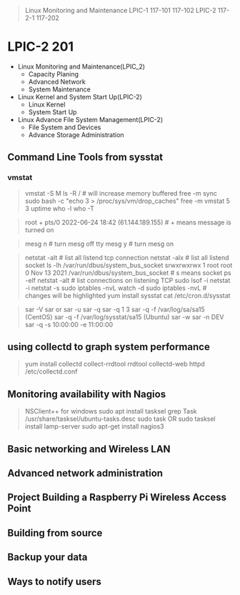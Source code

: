 > Linux Monitoring and Maintenance
> LPIC-1 117-101 117-102
> LPIC-2 117-2-1 117-202


# LPIC-2 201

+ Linux Monitoring and Maintenance(LPIC_2)
  + Capacity Planing
  + Advanced Network
  + System Maintenance
+ Linux Kernel and System Start Up(LPIC-2)
  + Linux Kernel
  + System Start Up
+ Linux Advance File System Management(LPIC-2)
  + File System and Devices
  + Advance Storage Administration



## Command Line Tools from sysstat

### vmstat

> vmstat -S M
> ls -R / # will increase memory buffered
> free -m
> sync
> sudo bash -c "echo 3 > /proc/sys/vm/drop_caches"
> free -m
> vmstat 5  3
> uptime
> who -l
> who -T

> root     + pts/0        2022-06-24 18:42 (61.144.189.155)  # + means message is turned on

> mesg n # turn mesg off
> tty
> mesg y # turn mesg on

> netstat -alt # list all listend tcp connection
> netstat -alx # list all listend socket
> ls -lh /var/run/dbus/system_bus_socket
> srwxrwxrwx 1 root root 0 Nov 13  2021 /var/run/dbus/system_bus_socket  # s means socket
> ps -elf
> netstat -alt # list connections on listening TCP
> sudo lsof -i 
> netstat -i 
> netstat -s
> sudo iptables -nvL
> watch -d sudo iptables -nvL # changes will be highlighted
> yum install sysstat
> cat /etc/cron.d/sysstat


> sar -V
> sar or sar -u
> sar -q
> sar -q 1 3
> sar -q -f /var/log/sa/sa15 (CentOS)
> sar -q -f /var/log/sysstat/sa15 (Ubuntu)
> sar -w
> sar -n DEV
> sar -q -s 10:00:00 -e 11:00:00



## using collectd to graph system performance

> yum install collectd collect-rrdtool rrdtool collectd-web httpd
> /etc/collectd.conf

## Monitoring availability with Nagios

> NSClient++ for windows
> sudo apt install tasksel
> grep Task /usr/share/tasksel/ubuntu-tasks.desc
> sudo task OR
> sudo tasksel install lamp-server
> sudo apt-get install nagios3



## Basic networking and Wireless LAN
## Advanced network administration
## Project Building a Raspberry Pi Wireless Access Point
## Building from source
## Backup your data
## Ways to notify users

